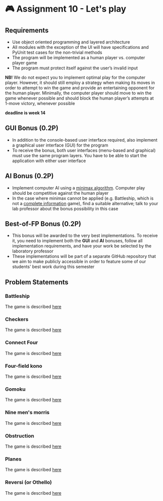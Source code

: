 # :video_game: Assignment 10 - Let's play
## Requirements
- Use object oriented programming and layered architecture
- All modules with the exception of the UI will have specifications and PyUnit test cases for the non-trivial methods
- The program will be implemented as a human player vs. computer player game
- The program must protect itself against the user’s invalid input

**NB!** We do not expect you to implement optimal play for the computer player. However, it should still employ a strategy when making its moves in order to attempt to win the game and provide an entertaining opponent for the human player. Minimally, the computer player should move to win the game whenever possible and should block the human player’s attempts at 1-move victory, whenever possible

**deadline is week 14**

## GUI Bonus (0.2P)
- In addition to the console-based user interface required, also implement a graphical user interface (GUI) for the program
- To receive the bonus, both user interfaces (menu-based and graphical) must use the same program layers. You have to be able to start the application with either user interface
## AI Bonus (0.2P)
- Implement computer AI using a [minimax algorithm](https://en.wikipedia.org/wiki/Minimax). Computer play should be competitive against the human player
- In the case where minimax cannot be applied (e.g. Battleship, which is not a [complete information](https://en.wikipedia.org/wiki/Complete_information) game), find a suitable alternative; talk to your lab professor about the bonus possibility in this case
## Best-of-FP Bonus (0.2P)
- This bonus will be awarded to the very best implementations. To receive it, you need to implement both the **GUI** and **AI** bonuses, follow all implementation requirements, and have your work be selected by the laboratory professor
- These implementations will be part of a separate GitHub repository that we aim to make publicly accessible in order to feature some of our students' best work during this semester


## Problem Statements
### Battleship
The game is described [here](https://en.wikipedia.org/wiki/Battleship_(game))

### Checkers
The game is described [here](https://en.wikipedia.org/wiki/Checkers)

### Connect Four
The game is described [here](https://en.wikipedia.org/wiki/Connect_Four)

### Four-field kono
The game is described [here](https://en.wikipedia.org/wiki/Four-field_kono)

### Gomoku
The game is described [here](https://en.wikipedia.org/wiki/Gomoku)

### Nine men's morris
The game is described [here](https://en.wikipedia.org/wiki/Nine_men%27s_morris)

### Obstruction
The game is described [here](http://www.papg.com/show?2XMX)

### Planes
The game is described [here](https://ro.wikipedia.org/wiki/Avioane_(joc))

### Reversi (or Othello)
The game is described [here](https://en.wikipedia.org/wiki/Reversi)


